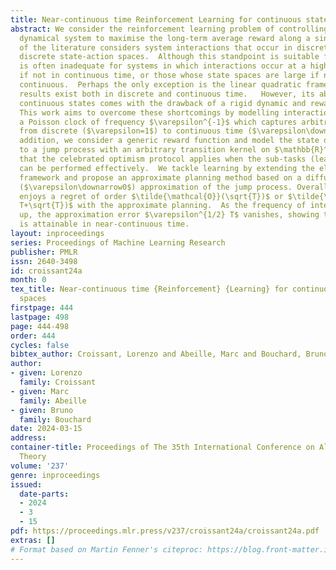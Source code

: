 ```yaml
---
title: Near-continuous time Reinforcement Learning for continuous state-action spaces
abstract: We consider the reinforcement learning problem of controlling an unknown
  dynamical system to maximise the long-term average reward along a single trajectory.  Most
  of the literature considers system interactions that occur in discrete time and
  discrete state-action spaces.  Although this standpoint is suitable for games, it
  is often inadequate for systems in which interactions occur at a high frequency,
  if not in continuous time, or those whose state spaces are large if not inherently
  continuous.  Perhaps the only exception is the linear quadratic framework for which
  results exist both in discrete and continuous time.   However, its ability to handle
  continuous states comes with the drawback of a rigid dynamic and reward structure.
  This work aims to overcome these shortcomings by modelling interaction times with
  a Poisson clock of frequency $\varepsilon^{-1}$ which captures arbitrary time scales
  from discrete ($\varepsilon=1$) to continuous time ($\varepsilon\downarrow0$).  In
  addition, we consider a generic reward function and model the state dynamics according
  to a jump process with an arbitrary transition kernel on $\mathbb{R}^d$.  We show
  that the celebrated optimism protocol applies when the sub-tasks (learning and planning)
  can be performed effectively.  We tackle learning by extending the eluder dimension
  framework and propose an approximate planning method based on a diffusive limit
  ($\varepsilon\downarrow0$) approximation of the jump process. Overall, our algorithm
  enjoys a regret of order $\tilde{\mathcal{O}}(\sqrt{T})$ or $\tilde{\mathcal{O}}(\varepsilon^{1/2}
  T+\sqrt{T})$ with the approximate planning.  As the frequency of interactions blows
  up, the approximation error $\varepsilon^{1/2} T$ vanishes, showing that $\tilde{\mathcal{O}}(\sqrt{T})$
  is attainable in near-continuous time.
layout: inproceedings
series: Proceedings of Machine Learning Research
publisher: PMLR
issn: 2640-3498
id: croissant24a
month: 0
tex_title: Near-continuous time {Reinforcement} {Learning} for continuous state-action
  spaces
firstpage: 444
lastpage: 498
page: 444-498
order: 444
cycles: false
bibtex_author: Croissant, Lorenzo and Abeille, Marc and Bouchard, Bruno
author:
- given: Lorenzo
  family: Croissant
- given: Marc
  family: Abeille
- given: Bruno
  family: Bouchard
date: 2024-03-15
address:
container-title: Proceedings of The 35th International Conference on Algorithmic Learning
  Theory
volume: '237'
genre: inproceedings
issued:
  date-parts:
  - 2024
  - 3
  - 15
pdf: https://proceedings.mlr.press/v237/croissant24a/croissant24a.pdf
extras: []
# Format based on Martin Fenner's citeproc: https://blog.front-matter.io/posts/citeproc-yaml-for-bibliographies/
---
```

